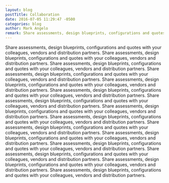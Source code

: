 ```yaml
---
layout: blog
postTitle: Collaboration
date: 2016-07-05 11:29:47 -0500
categories: blog
author: Mark Angelo
remark: Share assessments, design blueprints, configurations and quotes with your colleagues, vendors and distribution partners.
---
```

Share assessments, design blueprints, configurations and quotes with your colleagues, vendors and distribution partners. Share assessments, design blueprints, configurations and quotes with your colleagues, vendors and distribution partners. Share assessments, design blueprints, configurations and quotes with your colleagues, vendors and distribution partners. Share assessments, design blueprints, configurations and quotes with your colleagues, vendors and distribution partners. Share assessments, design blueprints, configurations and quotes with your colleagues, vendors and distribution partners. Share assessments, design blueprints, configurations and quotes with your colleagues, vendors and distribution partners. Share assessments, design blueprints, configurations and quotes with your colleagues, vendors and distribution partners. Share assessments, design blueprints, configurations and quotes with your colleagues, vendors and distribution partners. Share assessments, design blueprints, configurations and quotes with your colleagues, vendors and distribution partners. Share assessments, design blueprints, configurations and quotes with your colleagues, vendors and distribution partners. Share assessments, design blueprints, configurations and quotes with your colleagues, vendors and distribution partners. Share assessments, design blueprints, configurations and quotes with your colleagues, vendors and distribution partners. Share assessments, design blueprints, configurations and quotes with your colleagues, vendors and distribution partners. Share assessments, design blueprints, configurations and quotes with your colleagues, vendors and distribution partners. Share assessments, design blueprints, configurations and quotes with your colleagues, vendors and distribution partners.
